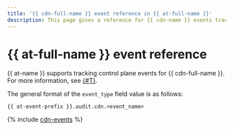 ```yaml
---
title: '{{ cdn-full-name }} event reference in {{ at-full-name }}'
description: This page gives a reference for {{ cdn-name }} events tracked in {{ at-name }}.
---
```


# {{ at-full-name }} event reference

{{ at-name }} supports tracking control plane events for {{ cdn-full-name }}. For more information, see [{#T}](../audit-trails/concepts/format.md).

The general format of the `event_type` field value is as follows:

```text
{{ at-event-prefix }}.audit.cdn.<event_name>
```

{% include [cdn-events](../_includes/audit-trails/events/cdn-events.md) %}